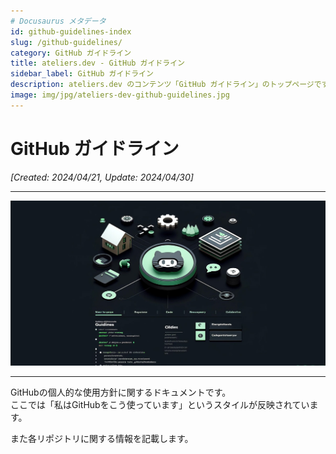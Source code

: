```yaml
---
# Docusaurus メタデータ 
id: github-guidelines-index
slug: /github-guidelines/
category: GitHub ガイドライン
title: ateliers.dev - GitHub ガイドライン
sidebar_label: GitHub ガイドライン
description: ateliers.dev のコンテンツ「GitHub ガイドライン」のトップページです。
image: img/jpg/ateliers-dev-github-guidelines.jpg
---
```


# GitHub ガイドライン

*[Created: 2024/04/21, Update: 2024/04/30]*

---

![img](../../static/img/jpg/ateliers-dev-github-guidelines.jpg)

---

GitHubの個人的な使用方針に関するドキュメントです。  
ここでは「私はGitHubをこう使っています」というスタイルが反映されています。

また各リポジトリに関する情報を記載します。
